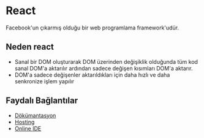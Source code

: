 # React

Facebook'un çıkarmış olduğu bir web programlama framework'udür.

## Neden react

* Sanal bir DOM oluşturarak DOM üzerinden değişiklik olduğunda tüm kod sanal DOM'a aktarılır ardından sadece değişen kısımları DOM'a aktarır.
* DOM'a sadece değişenler aktarıldıkları için daha hızlı ve daha senkronize işlem yapılır

## Faydalı Bağlantılar

* [Dökümantasyon](https://reactjs.org/docs/getting-started.html)
* [Hosting](https://www.roast.io/for/react)
* [Online IDE](https://codesandbox.io/s/new)